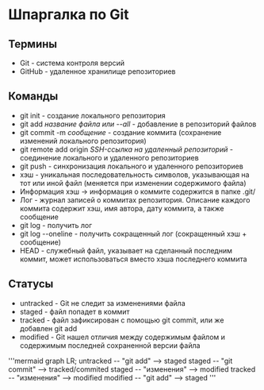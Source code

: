 # Шпаргалка по Git
## Термины
- Git - система контроля версий
- GitHub - удаленное хранилище репозиториев
## Команды
- git init - создание локального репозитория
- git add *название файла или --all* - добавление в репозиторий файлов
- git commit -m *сообщение* - создание коммита (сохранение изменений локального репозитория)
- git remote add origin *SSH-ссылка на удаленный репозиторий* - соединение локального и удаленного репозиториев
- git push - синхронизация локального и удаленного репозиториев
- хэш - уникальная последовательность символов, указывающая на тот или иной файл (меняется при изменении содержимого файла)
- Информация хэш -> информация о коммите содержится в папке .git/
- Лог - журнал записей о коммитах репозитория. Описание каждого коммита содержит хэш, имя автора, дату коммита, а также сообщение
- git log - получить лог
- git log --oneline - получить сокращенный лог (сокращенный хэш + сообщение)
- HEAD - служебный файл, указывает на сделанный последним коммит, может использоваться вместо хэша последнего коммита
## Статусы
- untracked - Git не следит за изменениями файла
- staged - файл попадет в коммит
- tracked - файл зафиксирован с помощью git commit, или же добавлен git add
- modified - Git нашел отличия между содержимым файлом и содержимым последней сохраненной версии файла

'''mermaid
graph LR;
    untracked -- "git add" --> staged
    staged -- "git commit" --> tracked/commited
    staged -- "изменения"  --> modified
    tracked -- "изменения" --> modified
    modified -- "git add"  --> staged
'''
